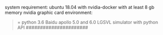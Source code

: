 system requirement:
ubuntu 18.04 with nvidia-docker with at least 8 gb memory nvidia graphic card
environment:
>= python 3.6
Baidu apollo 5.0 and 6.0
LGSVL simulator with python API
######################
